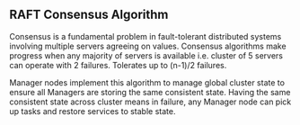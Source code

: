 ## RAFT Consensus Algorithm

Consensus is a fundamental problem in fault-tolerant distributed systems involving multiple servers agreeing on values. Consensus algorithms make progress when any majority of servers is available i.e. cluster of 5 servers can operate with 2 failures. Tolerates up to (n-1)/2 failures.

Manager nodes implement this algorithm to manage global cluster state to ensure all Managers are storing the same consistent state. Having the same consistent state across cluster means in failure, any Manager node can pick up tasks and restore services to stable state.
